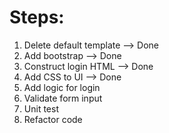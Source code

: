 # Steps:

1. Delete default template --> Done
2. Add bootstrap --> Done
3. Construct login HTML --> Done
4. Add CSS to UI --> Done
5. Add logic for login
6. Validate form input
7. Unit test
8. Refactor code
